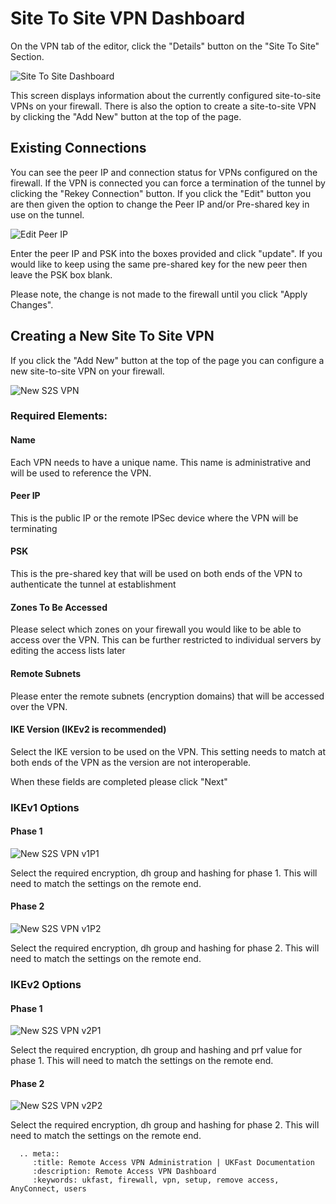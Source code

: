 # Site To Site VPN Dashboard

On the VPN tab of the editor, click the "Details" button on the "Site To Site" Section.

![Site To Site Dashboard](files/editor2_s2s_dash.PNG)

This screen displays information about the currently configured site-to-site VPNs on your firewall.  There is also the option to create a site-to-site VPN by clicking the "Add New" button
at the top of the page.

## Existing Connections

You can see the peer IP and connection status for VPNs configured on the firewall.  If the VPN is connected you can force a termination of the tunnel by clicking the "Rekey Connection" button.  If you click
the "Edit" button you are then given the option to change the Peer IP and/or Pre-shared key in use on the tunnel.

![Edit Peer IP](files/editor2_change_peer_ip.PNG)

Enter the peer IP and PSK into the boxes provided and click "update". If you would like to keep using the same pre-shared key for the new peer then leave the PSK box blank. 

Please note, the change is not made to the firewall until you click "Apply Changes".

## Creating a New Site To Site VPN

If you click the "Add New" button at the top of the page you can configure a new site-to-site VPN on your firewall.

![New S2S VPN](files/editor2_config_new_s2s.PNG)

### Required Elements:

#### Name

Each VPN needs to have a unique name.  This name is administrative and will be used to reference the VPN.

#### Peer IP

This is the public IP or the remote IPSec device where the VPN will be terminating

#### PSK

This is the pre-shared key that will be used on both ends of the VPN to authenticate the tunnel at establishment

#### Zones To Be Accessed

Please select which zones on your firewall you would like to be able to access over the VPN.  This can be further restricted to individual servers by editing the access lists later

#### Remote Subnets

Please enter the remote subnets (encryption domains) that will be accessed over the VPN.

#### IKE Version (IKEv2 is recommended)

Select the IKE version to be used on the VPN.  This setting needs to match at both ends of the VPN as the version are not interoperable.

When these fields are completed please click "Next"

### IKEv1 Options

#### Phase 1

![New S2S VPN v1P1](files/editor2_ikev1_p1.png)

Select the required encryption, dh group and hashing for phase 1.  This will need to match the settings on the remote end.

#### Phase 2

![New S2S VPN v1P2](files/editor2_ikev1_p2.png)

Select the required encryption, dh group and hashing for phase 2.  This will need to match the settings on the remote end.

### IKEv2 Options

#### Phase 1

![New S2S VPN v2P1](files/editor2_ikev2_p1.png)

Select the required encryption, dh group and hashing and prf value for phase 1.  This will need to match the settings on the remote end.

#### Phase 2

![New S2S VPN v2P2](files/editor2_ikev2_p2.png)

Select the required encryption, dh group and hashing for phase 2.  This will need to match the settings on the remote end.


```eval_rst
  .. meta::
     :title: Remote Access VPN Administration | UKFast Documentation
     :description: Remote Access VPN Dashboard
     :keywords: ukfast, firewall, vpn, setup, remove access, AnyConnect, users
```
